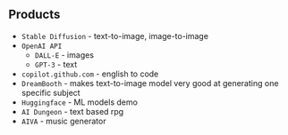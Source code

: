 ## Products
* `Stable Diffusion` - text-to-image, image-to-image
* `OpenAI API`
    * `DALL-E` - images
    * `GPT-3` - text
* `copilot.github.com` - english to code
* `DreamBooth` - makes text-to-image model very good at generating one specific subject
* `Huggingface` - ML models demo
* `AI Dungeon` - text based rpg
* `AIVA` - music generator
